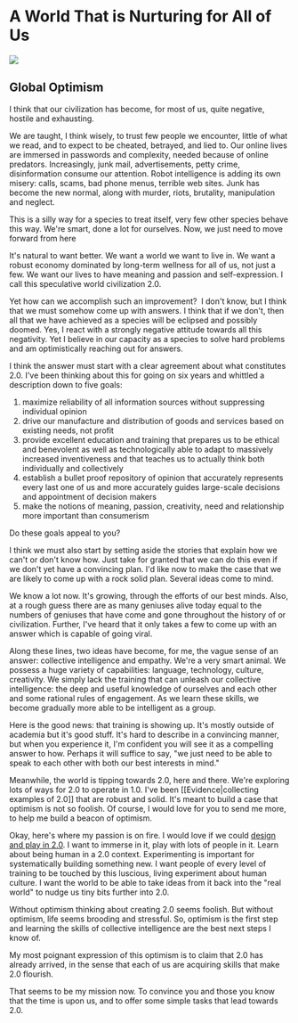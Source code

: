 # A World That is Nurturing for All of Us


![](https://static.wixstatic.com/media/e7eb17_a121b324a625493f9250188d012ef990~mv2.jpg/v1/crop/x_0,y_1,w_389,h_225/fill/w_545,h_307,al_c,lg_1,q_80,enc_auto/e7eb17_a121b324a625493f9250188d012ef990~mv2.jpg)

## Global Optimism

I think that our civilization has become, for most of us, quite negative, hostile and exhausting.

We are taught, I think wisely, to trust few people we encounter, little of what we read, and to expect to be cheated, betrayed, and lied to. Our online lives are immersed in passwords and complexity, needed because of online predators. Increasingly, junk mail, advertisements, petty crime, disinformation consume our attention. Robot intelligence is adding its own misery: calls, scams, bad phone menus, terrible web sites. Junk has become the new normal, along with murder, riots, brutality, manipulation and neglect.

This is a silly way for a species to treat itself, very few other species behave this way. We're smart, done a lot for ourselves. Now, we just need to move forward from here

It's natural to want better. We want a world we want to live in. We want a robust economy dominated by long-term wellness for all of us, not just a few. We want our lives to have meaning and passion and self-expression. I call this speculative world civilization 2.0.

Yet how can we accomplish such an improvement?  I don't know, but I think that we must somehow come up with answers. I think that if we don't, then all that we have achieved as a species will be eclipsed and possibly doomed. Yes, I react with a strongly negative attitude towards all this negativity. Yet I believe in our capacity as a species to solve hard problems and am optimistically reaching out for answers.

I think the answer must start with a clear agreement about what constitutes 2.0. I've been thinking about this for going on six years and whittled a description down to five goals:

1. maximize reliability of all information sources without suppressing individual opinion
2. drive our manufacture and distribution of goods and services based on existing needs, not profit
3. provide excellent education and training that prepares us to be ethical and benevolent as well as technologically able to adapt to massively increased inventiveness and that teaches us to actually think both individually and collectively
4. establish a bullet proof repository of opinion that accurately represents every last one of us and more accurately guides large-scale decisions and appointment of decision makers
5.  make the notions of meaning, passion, creativity, need and relationship more important than consumerism

Do these goals appeal to you?

I think we must also start by setting aside the stories that explain how we can't or don't know how. Just take for granted that we can do this even if we don't yet have a convincing plan. I'd like now to make the case that we are likely to come up with a rock solid plan. Several ideas come to mind.

We know a lot now. It's growing, through the efforts of our best minds. Also, at a rough guess there are as many geniuses alive today equal to the numbers of geniuses that have come and gone throughout the history of or civilization. Further, I've heard that it only takes a few to come up with an answer which is capable of going viral.

Along these lines, two ideas have become, for me, the vague sense of an answer: collective intelligence and empathy. We're a very smart animal. We possess a huge variety of capabilities: language, technology, culture, creativity. We simply lack the training that can unleash our collective intelligence: the deep and useful knowledge of ourselves and each other and some rational rules of engagement. As we learn these skills, we become gradually more able to be intelligent as a group.

Here is the good news: that training is showing up. It's mostly outside of academia but it's good stuff. It's hard to describe in a convincing manner, but when you experience it, I'm confident you will see it as a compelling answer to how. Perhaps it will suffice to say, "we just need to be able to speak to each other with both our best interests in mind."

Meanwhile, the world is tipping towards 2.0, here and there. We're exploring lots of ways for 2.0 to operate in 1.0. I've been [[Evidence|collecting examples of 2.0]] that are robust and solid. It's meant to build a case that optimism is not so foolish. Of course, I would love for you to send me more, to help me build a beacon of optimism.

Okay, here's where my passion is on fire. I would love if we could [design and play in 2.0](http://game.civilization2.org/). I want to immerse in it, play with lots of people in it. Learn about being human in a 2.0 context. Experimenting is important for systematically building something new. I want people of every level of training to be touched by this luscious, living experiment about human culture. I want the world to be able to take ideas from it back into the "real world" to nudge us tiny bits further into 2.0.

Without optimism thinking about creating 2.0 seems foolish. But without optimism, life seems brooding and stressful. So, optimism is the first step and learning the skills of collective intelligence are the best next steps I know of.

My most poignant expression of this optimism is to claim that 2.0 has already arrived, in the sense that each of us are acquiring skills that make 2.0 flourish.

That seems to be my mission now. To convince you and those you know that the time is upon us, and to offer some simple tasks that lead towards 2.0.